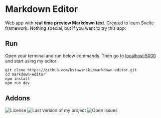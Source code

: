 # Markdown Editor
Web app with **real time preview Markdown text**. Created to learn Svelte framework. Nothing special, but if you want to try this app:

## Run
Open your terminal and run below commands. Then go to [localhost:5000](localhost:5000) and start using my editor..

```
git clone https://github.com/kstawinski/markdown-editor.git
cd markdown-editor
npm install
npm run dev
```

## Addons

![License][license-img] ![Last version of my project][version-img] ![Open issues][issues-img]

[license-img]: https://img.shields.io/github/license/kstawinski/markdown-editor
[version-img]: https://img.shields.io/github/release/kstawinski/markdown-editor
[issues-img]: https://img.shields.io/github/issues/kstawinski/markdown-editor
